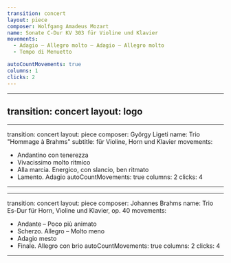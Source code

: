 ```yaml
---
transition: concert
layout: piece
composer: Wolfgang Amadeus Mozart
name: Sonate C-Dur KV 303 für Violine und Klavier
movements:
  - Adagio – Allegro molto – Adagio – Allegro molto
  - Tempo di Menuetto

autoCountMovements: true
columns: 1
clicks: 2
---
```

---
transition: concert
layout: logo
---
---
transition: concert
layout: piece
composer: György Ligeti
name: Trio "Hommage à Brahms"
subtitle: für Violine, Horn und Klavier
movements:
  - Andantino con tenerezza
  - Vivacissimo molto ritmico
  - Alla marcia. Energico, con slancio, ben ritmato
  - Lamento. Adagio
autoCountMovements: true
columns: 2
clicks: 4
---
---
transition: concert
layout: piece
composer: Johannes Brahms
name: Trio Es-Dur für Horn, Violine und Klavier, op. 40
movements:
  - Andante – Poco più animato
  - Scherzo. Allegro – Molto meno
  - Adagio mesto
  - Finale. Allegro con brio
autoCountMovements: true
columns: 2
clicks: 4
---